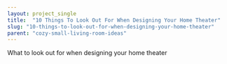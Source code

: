 ```yaml
---
layout: project_single
title:  "10 Things To Look Out For When Designing Your Home Theater"
slug: "10-things-to-look-out-for-when-designing-your-home-theater"
parent: "cozy-small-living-room-ideas"
---
```

What to look out for when designing your home theater